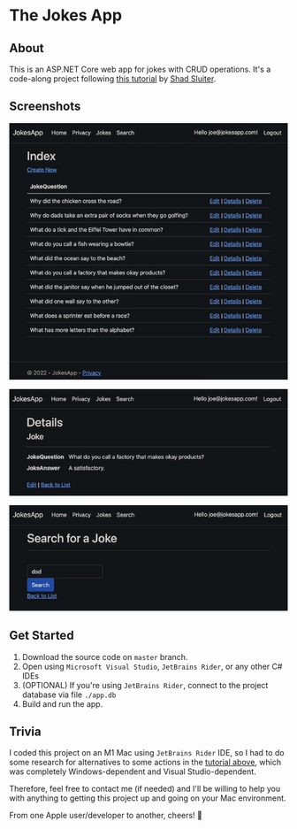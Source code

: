 # The Jokes App
## About
This is an ASP.NET Core web app for jokes with CRUD operations.
It's a code-along project following [this tutorial](https://www.youtube.com/watch?v=BfEjDD8mWYg&t=28s) by [Shad Sluiter](https://www.youtube.com/user/shadsluiter).

## Screenshots

![index.jpg](screenshots/index.jpg)

![detail.jpg](screenshots/detail.jpg)

![search.jpg](screenshots/search.jpg)

## Get Started
1. Download the source code on `master` branch.
2. Open using `Microsoft Visual Studio`, `JetBrains Rider`, or any other C# IDEs
3. (OPTIONAL) If you're using `JetBrains Rider`, connect to the project database via file `./app.db`
4. Build and run the app.

## Trivia

I coded this project on an M1 Mac using `JetBrains Rider` IDE, so I had to do some research for alternatives to some actions in the [tutorial above](https://www.youtube.com/watch?v=BfEjDD8mWYg&t=28s), which was completely Windows-dependent and Visual Studio-dependent.

Therefore, feel free to contact me (if needed) and I'll be willing to help you with anything to getting this project up and going on your Mac environment. 



From one Apple user/developer to another, cheers! 🥳
